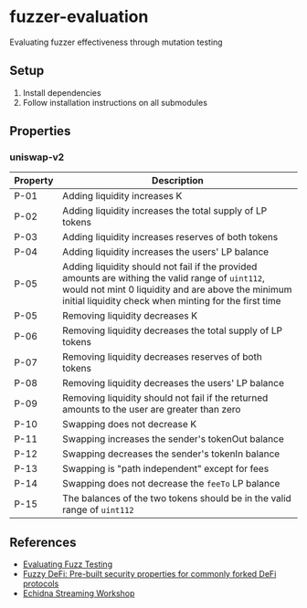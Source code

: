 # fuzzer-evaluation
Evaluating fuzzer effectiveness through mutation testing

## Setup

1. Install dependencies
2. Follow installation instructions on all submodules

## Properties

### uniswap-v2

| Property | Description |
| --- | --- |
| P-01 | Adding liquidity increases K |
| P-02 | Adding liquidity increases the total supply of LP tokens |
| P-03 | Adding liquidity increases reserves of both tokens |
| P-04 | Adding liquidity increases the users' LP balance |
| P-05 | Adding liquidity should not fail if the provided amounts are withing the valid range of `uint112`, would not mint 0 liquidity and are above the minimum initial liquidity check when minting for the first time  |
| P-05 | Removing liquidity decreases K |
| P-06 | Removing liquidity decreases the total supply of LP tokens |
| P-07 | Removing liquidity decreases reserves of both tokens |
| P-08 | Removing liquidity decreases the users' LP balance |
| P-09 | Removing liquidity should not fail if the returned amounts to the user are greater than zero |
| P-10 | Swapping does not decrease K |
| P-11 | Swapping increases the sender's tokenOut balance |
| P-12 | Swapping decreases the sender's tokenIn balance |
| P-13 | Swapping is "path independent" except for fees |
| P-14 | Swapping does not decrease the `feeTo` LP balance |
| P-15 | The balances of the two tokens should be in the valid range of `uint112` |

## References

- [Evaluating Fuzz Testing](https://cseweb.ucsd.edu/~dstefan/cse227-spring20/papers/klees:evaluating.pdf)
- [Fuzzy DeFi: Pre-built security properties for commonly forked DeFi protocols](https://github.com/0xNazgul/fuzzydefi)
- [Echidna Streaming Workshop](https://github.com/crytic/echidna-streaming-series)